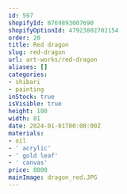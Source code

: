 ```yaml
---
id: 597
shopifyId: 8769893007690
shopifyOptionId: 47923802702154
order: 20
title: Red dragon
slug: red-dragon
url: art-works/red-dragon
aliases: []
categories:
- shibari
- painting
inStock: true
isVisible: true
height: 100
width: 81
date: 2024-01-01T00:00:00Z
materials:
- oil
- ' acrylic'
- ' gold leaf'
- ' canvas'
price: 8000
mainImage: dragon_red.JPG
---
```

